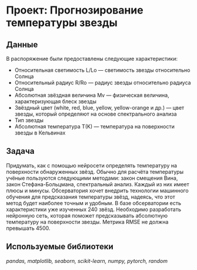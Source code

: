 # Проект: Прогнозирование температуры звезды

## Данные

В распоряжение были предоставлены следующие характеристики:
 - Относительная светимость L/Lo — светимость звезды относительно Солнца
 - Относительный радиус R/Ro — радиус звезды относительно радиуса Солнца
 - Абсолютная звёздная величина Mv — физическая величина, характеризующая блеск звезды 
 - Звёздный цвет (white, red, blue, yellow, yellow-orange и др.) — цвет звезды, который определяют на основе спектрального анализа
 - Тип звезды
 - Абсолютная температура T(K) — температура на поверхности звезды в Кельвинах

## Задача

Придумать, как с помощью нейросети определять температуру на поверхности обнаруженных звёзд. Обычно для расчёта температуры учёные пользуются следующими методами: закон смещения Вина, закон Стефана-Больцмана, спектральный анализ. Каждый из них имеет плюсы и минусы. Обсерватория хочет внедрить технологии машинного обучения для предсказания температуры звёзд, надеясь, что этот метод будет наиболее точным и удобным. В базе обсерватории есть характеристики уже изученных 240 звёзд. Необходимо разработать нейронную сеть, которая поможет предсказывать абсолютную температуру на поверхности звезды. Метрика RMSE не должна превышать 4500.

## Используемые библиотеки
*pandas, matplotlib, seaborn, scikit-learn, numpy, pytorch, random*




